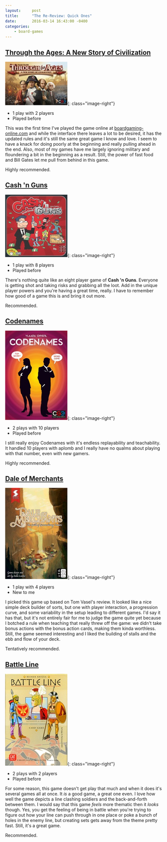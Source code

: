 ```yaml
---
layout:     post
title:      "The Re-Review: Quick Ones"
date:       2016-03-14 16:43:00 -0400
categories:
    - board-games
---
```

## [Through the Ages: A New Story of Civilization](https://boardgamegeek.com/boardgame/182028/through-ages-new-story-civilization)

![Through the Ages](/assets/images/covers/through-the-ages.jpg){: class="image-right"}

- 1 play with 2 players
- Played before

This was the first time I've played the game online at [boardgaming-online.com](http://boardgaming-online.com) and while the interface there leaves a lot to be desired, it has the updated rules and it's still the same great game I know and love. I seem to have a knack for doing poorly at the beginning and really pulling ahead in the end. Also, most of my games have me largely ignoring military and floundering a bit in the beginning as a result. Still, the power of fast food and Bill Gates let me pull from behind in this game.

Highly recommended.

## [Cash 'n Guns](https://boardgamegeek.com/boardgame/155362/cah-n-guns-second-edition)

![Cash ’n Guns](/assets/images/covers/cash-n-guns.jpg){: class="image-right"}

- 1 play with 8 players
- Played before

There's nothing quite like an eight player game of **Cash 'n Guns**. Everyone is getting shot and taking risks and grabbing all the loot. Add in the unique player powers and you're having a great time, really. I have to remember how good of a game this is and bring it out more.

Recommended.

## [Codenames](https://boardgamegeek.com/boardgame/178900/codenames)

![Codenames](/assets/images/covers/codenames.jpg){: class="image-right"}

- 2 plays with 10 players
- Played before

I still really enjoy Codenames with it's endless replayability and teachability. It handled 10 players with aplomb and I really have no qualms about playing with that number, even with new gamers.

Highly recommended.

<div style="clear: both;"></div>

## [Dale of Merchants](https://boardgamegeek.com/boardgame/176165/dale-merchants)

 ![Dale of Merchants](/assets/images/covers/dale-of-merchants.jpg){: class="image-right"}

- 1 play with 4 players
- New to me

I picked this game up based on Tom Vasel's review. It looked like a nice simple deck builder of sorts, but one with player interaction, a progression curve, and some variability in the setup leading to different games. I'd say it has that, but it's not entirely fair for me to judge the game quite yet because I botched a rule when teaching that really threw off the game: we didn't take bonus actions with the bonus action cards, making them kinda worthless. Still, the game seemed interesting and I liked the building of stalls and the ebb and flow of your deck.

Tentatively recommended.

## [Battle Line](https://boardgamegeek.com/boardgame/760/battle-line)

![Battle Line](/assets/images/covers/battle-line.jpg){: class="image-right"}

- 2 plays with 2 players
- Played before

For some reason, this game doesn't get play that much and when it does it's several games all at once. It _is_ a good game, a great one even. I love how well the game depicts a line clashing soldiers and the back-and-forth between them. I would say that this game _feels_ more thematic then it _looks_ though. Yes, you get the feeling of being in battle when you're trying to figure out how your line can push through in one place or poke a bunch of holes in the enemy line, but creating sets gets away from the theme pretty fast. Still, it's a great game.

Recommended.
